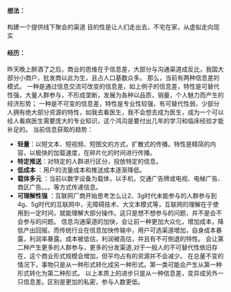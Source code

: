 #### 想法：
构建一个提供线下聚会的渠道
目的性是让人们走出去，不宅在家，从虚拟走向现实
#### 经历：
昨天晚上醉酒了之后，商业的思维在于信息差，大部分与沟通渠道成反比，我国大部分小商户，批发商以此为生，且占人口基数众多。
那么，当前有两种信息差的模式。
一种是通过信息交流可改变的信息差，如上例子的信息差，特性是可替代性强，大量人群参与，不形成垄断，发展为各种以品质，销量，个人魅力而产生的经济形势；
一种是不可变的信息差，特性是专业性较强，有可替代性弱，少部分人拥有绝大部分资源的特性，如我去看医生，我不会想去成为医生，成为一个可以给人看病医生需要庞大的专业知识，这个鸿沟是要付出几年的学习和临床经验才能补足的。
当前信息获取的趋势：
+ **轻量**：以短文本、短视频、短图文的方式，扩散式的传播。特性是精简的内容，以极快的加载速度，在碎片化的时间进行传播。
+ **特定推送**：对特定的人群进行区分，投放特定的信息。
+ **低成本** ：用户的流量成本和推送成本逐渐降低。
+ **载体多元** ：当前以数字设备为载体，以手机，交通广告牌或电视、电梯广告、商区广告。。。等方式传递信息。
+ **可理解性强** ：互联网厂商开始思考怎么让2、3g时代未能参与的人群参与到4g、5g时代的互联网中，无障碍技术、大文本模式等，互联网的理解在于使用到一定时间，就能理解大部分操作。这只是想不想参与的问题，并不是会不会参与的问题。
信息沟通渠道的加快，会让前一种更加大众化，增加成本，降低产出回报。而传统行业在信息加快传输中，用户可选渠道增加，自身成本暴露，利润率暴露。成本被低估，利润被高估，并且有不可倒退的特性。
会让第二种产生更多的人群参与，更多的分发渠道,对于一般人的不可替代性依旧存在，这个商业形式规模会增加，但平均占有的资源并不会减少。
在总量不变的情况下，事物只是从一种形式转化成另一种形式。第一类可能会产生从第一种形式转化为第二种形式。
以上本质上的进步只是从一种信息差，变异成另外一只信息差。区别是更加的私密，参与人数更低。